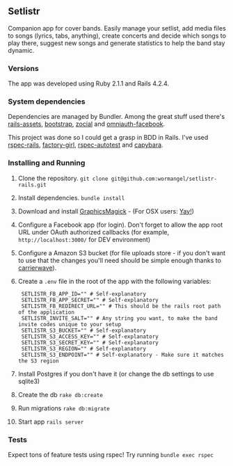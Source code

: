 ## Setlistr

Companion app for cover bands. Easily manage your setlist, add media files to songs (lyrics, tabs, 
anything), create concerts and decide which songs to play there, suggest new songs and generate 
statistics to help the band stay dynamic.

### Versions
The app was developed using Ruby 2.1.1 and Rails 4.2.4.

### System dependencies
Dependencies are managed by Bundler. Among the great stuff used there's [rails-assets](https://github.com/rails-assets/rails-assets/), [bootstrap](twitter.github.com/bootstrap/), [zocial](https://github.com/smcllns/css-social-buttons) and [omniauth-facebook](https://github.com/mkdynamic/omniauth-facebook).

This project was done so I could get a grasp in BDD in Rails. I've used [rspec-rails](https://github.com/rspec/rspec-rails), [factory-girl](https://github.com/thoughtbot/factory_girl), [rspec-autotest](https://github.com/rspec/rspec-autotest) and [capybara](https://github.com/jnicklas/capybara).

### Installing and Running
1. Clone the repository. `git clone git@github.com:wormangel/setlistr-rails.git`
2. Install dependencies. `bundle install`
3. Download and install [GraphicsMagick](http://www.graphicsmagick.org/) - (For OSX users: [Yay!](http://macappstore.org/graphicsmagick/))
4. Configure a Facebook app (for login). Don't forget to allow the app root URL under OAuth authorized callbacks (for example, `http://localhost:3000/` for DEV environment)
5. Configure a Amazon S3 bucket (for file uploads store - if you don't want to use that the changes you'll need should be simple enough thanks to [carrierwave](https://github.com/carrierwaveuploader/carrierwave)). 
6. Create a `.env` file in the root of the app with the following variables:

        SETLISTR_FB_APP_ID="" # Self-explanatory
        SETLISTR_FB_APP_SECRET="" # Self-explanatory
        SETLISTR_FB_REDIRECT_URL="" # This should be the rails root path of the application
        SETLISTR_INVITE_SALT="" # Any string you want, to make the band invite codes unique to your setup
        SETLISTR_S3_BUCKET="" # Self-explanatory
        SETLISTR_S3_ACCESS_KEY="" # Self-explanatory
        SETLISTR_S3_SECRET_KEY="" # Self-explanatory
        SETLISTR_S3_REGION="" # Self-explanatory
        SETLISTR_S3_ENDPOINT="" # Self-explanatory - Make sure it matches the S3 region

7. Install Postgres if you don't have it (or change the db settings to use sqlite3)
8. Create the db `rake db:create`
9. Run migrations `rake db:migrate`
10. Start app `rails server`

### Tests
Expect tons of feature tests using rspec! Try running ```bundle exec rspec```
